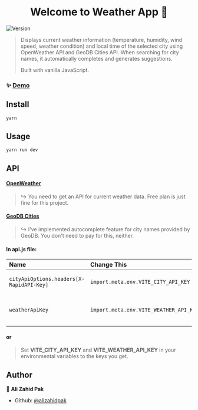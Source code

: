 <h1 align="center">Welcome to Weather App 👋</h1>
<p>
  <img alt="Version" src="https://img.shields.io/badge/version-0.1.0-blue.svg?cacheSeconds=2592000" />
</p>

> Displays current weather information (temperature, humidity, wind speed, weather condition) and local time of the selected city using OpenWeather API and GeoDB Cities API. When searching for city names, it automatically completes and generates suggestions.
>
> Built with vanilla JavaScript.

### ✨ [Demo](https://alipweatherapp.netlify.app/)

## Install

```sh
yarn
```

## Usage

```sh
yarn run dev
```

## API

#### [OpenWeather](https://www.openweathermap.org/)

> &#8618; You need to get an API for current weather data. Free plan is just fine for this project.

#### [GeoDB Cities](https://rapidapi.com/wirefreethought/api/geodb-cities/)

> &#8618; I've implemented autocomplete feature for city names provided by GeoDB. You don't need to pay for this, neither.

#### In api.js file:

| Name                                     | Change This                            | To This                              |
| :--------------------------------------- | :------------------------------------- | :----------------------------------- |
| `cityApiOptions.headers[X-RapidAPI-Key]` | `import.meta.env.VITE_CITY_API_KEY`    | Your GeoDB Cities API **(Required)** |
| `weatherApiKey`                          | `import.meta.env.VITE_WEATHER_API_KEY` | Your OpenWeather API **(Required)**  |

#### or

> Set **VITE_CITY_API_KEY** and **VITE_WEATHER_API_KEY** in your environmental variables to the keys you get.

## Author

👤 **Ali Zahid Pak**

- Github: [@alizahidpak](https://github.com/alizahidpak)
